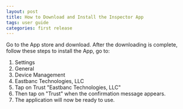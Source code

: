 ```yaml
---
layout: post
title: How to Download and Install the Inspector App
tags: user guide
categories: first release
---
```


Go to the App store and download. After the downloading is complete, follow these steps to install the App, go to:

1. Settings
2. General
3. Device Management
4. Eastbanc Technologies, LLC
5. Tap on Trust "Eastbanc Technologies, LLC"
6. Then tap on "Trust" when the confirmation message appears.
7. The application will now be ready to use.
